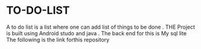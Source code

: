 # TO-DO-LIST
A to do list is a list where one can add list of things to be done .
THE Project is built using Android studo and java .
The back end for this is My sql lite 
The following is the link forthis repository
